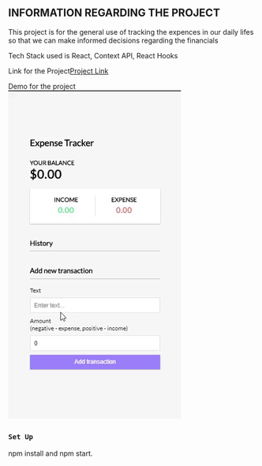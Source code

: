 ## INFORMATION REGARDING THE PROJECT

This project is for the general use of tracking the expences in our daily lifes so that we can make informed decisions regarding the financials

Tech Stack used is React, Context API, React Hooks</br>

Link for the Project[Project Link](https://quirky-ride-c83224.netlify.app/)</br>

Demo for the project</br>
![Demo for the project](demo/ezgif.com-video-to-gif.gif)

### `Set Up`

npm install and npm start.</br>
